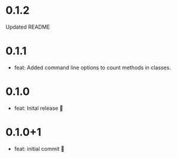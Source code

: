 # 0.1.2
Updated README

# 0.1.1

- feat: Added command line options to count methods in classes.

# 0.1.0

- feat: Inital release 🎉

# 0.1.0+1

- feat: initial commit 🎉
